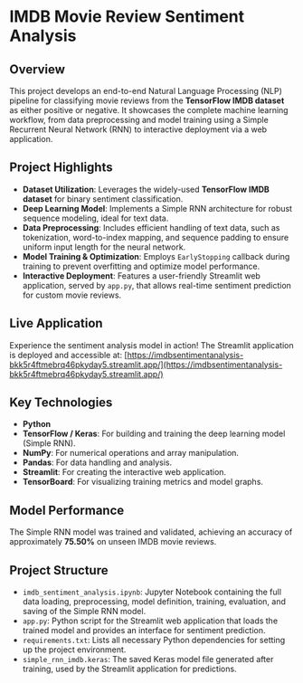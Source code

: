 # IMDB Movie Review Sentiment Analysis

## Overview
This project develops an end-to-end Natural Language Processing (NLP) pipeline for classifying movie reviews from the **TensorFlow IMDB dataset** as either positive or negative. It showcases the complete machine learning workflow, from data preprocessing and model training using a Simple Recurrent Neural Network (RNN) to interactive deployment via a web application.

## Project Highlights
* **Dataset Utilization**: Leverages the widely-used **TensorFlow IMDB dataset** for binary sentiment classification.
* **Deep Learning Model**: Implements a Simple RNN architecture for robust sequence modeling, ideal for text data.
* **Data Preprocessing**: Includes efficient handling of text data, such as tokenization, word-to-index mapping, and sequence padding to ensure uniform input length for the neural network.
* **Model Training & Optimization**: Employs `EarlyStopping` callback during training to prevent overfitting and optimize model performance.
* **Interactive Deployment**: Features a user-friendly Streamlit web application, served by `app.py`, that allows real-time sentiment prediction for custom movie reviews.

## Live Application
Experience the sentiment analysis model in action! The Streamlit application is deployed and accessible at:
[https://imdbsentimentanalysis-bkk5r4ftmebrq46pkyday5.streamlit.app/](https://imdbsentimentanalysis-bkk5r4ftmebrq46pkyday5.streamlit.app/)

## Key Technologies
* **Python**
* **TensorFlow / Keras**: For building and training the deep learning model (Simple RNN).
* **NumPy**: For numerical operations and array manipulation.
* **Pandas**: For data handling and analysis.
* **Streamlit**: For creating the interactive web application.
* **TensorBoard**: For visualizing training metrics and model graphs.

## Model Performance
The Simple RNN model was trained and validated, achieving an accuracy of approximately **75.50%** on unseen IMDB movie reviews.

## Project Structure
* `imdb_sentiment_analysis.ipynb`: Jupyter Notebook containing the full data loading, preprocessing, model definition, training, evaluation, and saving of the Simple RNN model.
* `app.py`: Python script for the Streamlit web application that loads the trained model and provides an interface for sentiment prediction.
* `requirements.txt`: Lists all necessary Python dependencies for setting up the project environment.
* `simple_rnn_imdb.keras`: The saved Keras model file generated after training, used by the Streamlit application for predictions.
